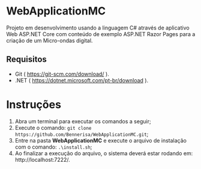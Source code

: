 # **WebApplicationMC**
Projeto em desenvolvimento usando a linguagem C# através de aplicativo Web ASP.NET Core com conteúdo de exemplo ASP.NET Razor Pages para a criação de um Micro-ondas digital.

## Requisitos

- Git ( https://git-scm.com/download/ ).
- .NET ( https://dotnet.microsoft.com/pt-br/download ).

# Instruções

1. Abra um terminal para executar os comandos a seguir;
2. Execute o comando: `git clone https://github.com/Bennerisa/WebApplicationMC.git`;
3. Entre na pasta **WebApplicationMC** e execute o arquivo de instalação com o comando: `.\install.sh`;
4. Ao finalizar a execução do arquivo, o sistema deverá estar rodando em: http://localhost:7222/.
